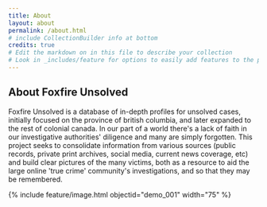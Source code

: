 ```yaml
---
title: About
layout: about
permalink: /about.html
# include CollectionBuilder info at bottom
credits: true
# Edit the markdown on in this file to describe your collection
# Look in _includes/feature for options to easily add features to the page
---
```


## About Foxfire Unsolved

Foxfire Unsolved is a database of in-depth profiles for unsolved cases, initially focused on the province of british columbia, and later expanded to the rest of colonial canada. In our part of a world there's a lack of faith in our investigative authorities' diligence and many are simply forgotten. This project seeks to consolidate information from various sources (public records, private print archives, social media, current news coverage, etc) and build clear pictures of the many victims, both as a resource to aid the large online 'true crime' community's investigations, and so that they may be remembered.

{% include feature/image.html objectid="demo_001" width="75" %} 

